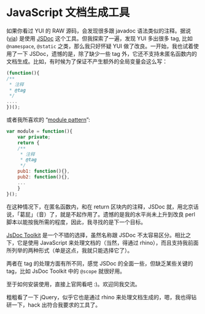# JavaScript 文档生成工具

如果你看过 YUI 的 RAW 源码，会发现很多跟 javadoc 语法类似的注释。据说 ([via][0]) 是使用 [JSDoc][1] 这个工具。但我探索了一遍，发现 YUI 多出很多 tag, 比如 `@namespace`, `@static` 之类，那么我只好怀疑 YUI 做了改良。一开始，我也试着使用了一下 JSDoc，遗憾的是，除了缺少一些 tag 外，它还不支持未匿名函数内的文档生成。比如，有时候为了保证不产生额外的全局变量会这么写：

```js
(function(){
/**
 * 注释
 * @tag
 */
....
})();
```

或者我所喜欢的 “[module pattern][2]”:

```js
var module = function(){
    var private;
    return {
    /**
     * 注释
     * @tag
     */
    pub1: function(){},
    pub2: function(){},
    ...
    }
}();
```

在这种情况下，在匿名函数内，和在 return 区块内的注释，JSDoc 就，用北京话说，「葛屁」（音）了，就是不起作用了。遗憾的是我的水平尚未上升到改良 perl 脚本以能按我所需的程度，因此，我寻找的是下一个目标。

[JsDoc Toolkit][3] 是一个不错的选择，虽然名称跟 JSDoc 不太容易区分。相比之下，它是使用 JavaScript 来处理文档的（当然，得通过 rhino），而且支持我前面所列举的两种形式（单是这点，我就只能选择它了）。

两者在 tag 的处理方面有所不同，感觉 JSDoc 的全面一些，但缺乏某些关键的 tag，比如 JsDoc Toolkit 中的 `@scope` 就很好用。

至于如何安装使用，直接上官网看吧 :)。欢迎同我交流。

粗粗看了一下 jQuery，似乎它也是通过 rhino 来处理文档生成的，嗯，我也得钻研一下，hack 出符合我要求的工具了。

[0]: http://www.phpied.com/running-jsdoc-on-windows/#comment-762
[1]: http://jsdoc.sourceforge.net/
[2]: http://yuiblog.com/blog/2007/06/12/module-pattern/
[3]: http://jsdoctoolkit.org/
